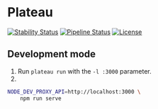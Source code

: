 # Plateau

[![Stability Status](https://img.shields.io/badge/stability-unstable-yellow.svg)](https://github.com/orangemug/stability-badges)
[![Pipeline Status](https://gitlab.com/le-garff-yoann/plateau/badges/master/pipeline.svg)](https://gitlab.com/le-garff-yoann/plateau/pipelines)
[![License](https://img.shields.io/badge/License-Apache%202.0-blue.svg)](LICENSE)

## Development mode

1. Run `plateau run` with the `-l :3000` parameter.
2.
```bash
NODE_DEV_PROXY_API=http://localhost:3000 \
    npm run serve
```
